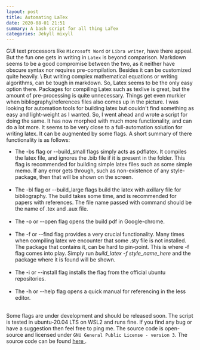 ```yaml
---
layout: post
title: Automating LaTex
date: 2020-08-01 21:51
summary: A bash script for all thing LaTex
categories: Jekyll mixyll
---
```


GUI text processors like `Microsoft Word` or `Libra writer`, have there appeal. But the fun one gets in writing in `Latex` is beyond comparison. Markdown seems to be a good compromise between the two, as it neither have obscure syntax nor requires pre-compilation. Besides it can be customized quite heavily. \\
But writing complex mathematical equations or writing algorithms, can be tough in markdown. So, Latex seems to be the only easy option there. Packages for compiling Latex such as texlive is great, but the amount of pre-processing is quite unnecessary. Things get even murkier when bibliography/references files also comes up in the picture. I was looking for automation tools for building latex but couldn't find something as easy and light-weight as I wanted. So, I went ahead and wrote a script for doing the same. It has now morphed with much more functionality, and can do a lot more. It seems to be very close to a full-automation solution for writing latex. It can be augmented by some flags. A short summary of there functionality is as follows: 
<br>
<ul>
    <li>
        The -bs flag or --build_small flags simply acts as pdflatex. It compiles the latex file, and ignores the .bib file if it is present in the folder. This flag is recommended for building simple latex files such as some simple memo. If any error gets through, such as non-existence of any style-package, then that will be shown on the screen.
    </li>
    <br>
    <li>
        The -bl flag or --build_large flags build the latex with axillary file for bibliography. The build takes some time, and is recommended for papers with references. The file name passed with command should be the name of .tex and .aux file.
    </li>
    <br>
    <li>
        The -o or --open flag opens the build pdf in Google-chrome.
    </li>
    <br>
    <li>
        The -f or --find flag provides a very crucial functionality. Many times when compiling latex we encounter that some .sty file is not installed. The package that contains it, can be hard to pin-point. This is where -f flag comes into play. Simply run <em>build_latex -f style_name_here</em> and the package where it is found will be shown.
    </li>
    <br>
    <li>
        The -i or --install flag installs the flag from the official ubuntu repositories.
    </li>
    <br>
    <li>
        The -h or --help flag opens a quick manual for referencing in the less editor.
    </li>
    <br>
</ul>

Some flags are under development and should be released soon. The script is tested in ubuntu-20.04 LTS on WSL2 and runs fine. If you find any bug or have a suggestion then feel free to ping me. The source code is open-source and licensed under `GNU General Public License - version 3`. The source code can be found <a href="https://github.com/kartikeytewari/build_latex"> here </a>.
